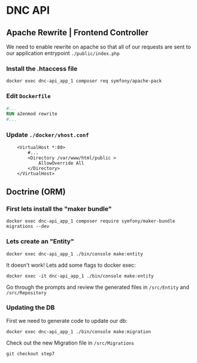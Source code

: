 # DNC API

## Apache Rewrite | Frontend Controller

We need to enable rewrite on apache so that all of our requests are sent to our application entrypoint `./public/index.php`

### Install the .htaccess file 

`docker exec dnc-api_app_1 composer req symfony/apache-pack`

### Edit `Dockerfile`

```dockerfile
#...
RUN a2enmod rewrite
#...
```

### Update `./docker/vhost.conf`
```apacheconfig
    <VirtualHost *:80>
        #...
        <Directory /var/www/html/public >
            AllowOverride All
        </Directory>
    </VirtualHost>    
```

## Doctrine (ORM)

### First lets install the "maker bundle" 

`docker exec dnc-api_app_1 composer require symfony/maker-bundle migrations --dev`

### Lets create an "Entity"

`docker exec dnc-api_app_1 ./bin/console make:entity`

It doesn't work! Lets add some flags to docker exec:

`docker exec -it dnc-api_app_1 ./bin/console make:entity`

Go through the prompts and review the generated files in `/src/Entity` and `/src/Repository`

### Updating the DB

First we need to generate code to update our db:

`docker exec dnc-api_app_1 ./bin/console make:migration`

Check out the new Migration file in `/src/Migrations`

`git checkout step7`
